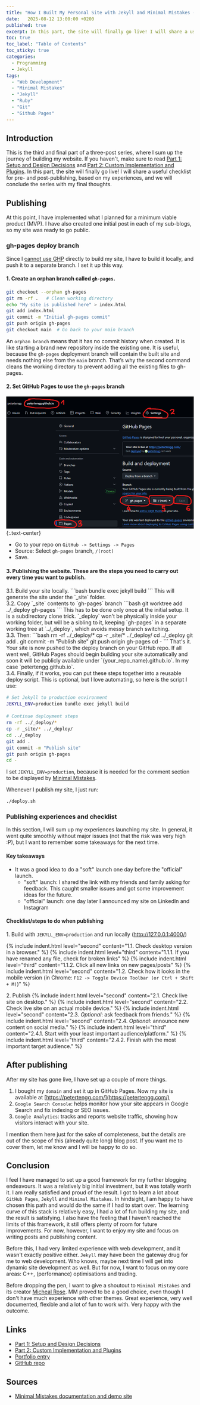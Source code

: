 ```yaml
---
title: "How I Built My Personal Site with Jekyll and Minimal Mistakes - Part 3: Publishing Takeaways and Final Thoughts"
date:   2025-08-12 13:00:00 +0200
published: true
excerpt: In this part, the site will finally go live! I will share a useful checklist for pre- and post-publishing, based on my experiences, and we will conclude the series with my final thoughts.
toc: true
toc_label: "Table of Contents"
toc_sticky: true
categories:
  - Programming
  - Jekyll
tags:
  - "Web Development"
  - "Minimal Mistakes"
  - "Jekyll"
  - "Ruby"
  - "Git"
  - "Github Pages"
---
```


## Introduction

This is the third and final part of a three-post series, where I sum up the journey of building my website. If you haven't, make sure to read [Part 1: Setup and Design Decisions](/programming/2025-07-29-how-i-build-my-personal-site-with-jekyll-and-minimal-mistakes-part-1) and [Part 2: Custom Implementation and Plugins](/programming/2025-08-05-how-i-build-my-personal-site-with-jekyll-and-minimal-mistakes-part-2). In this part, the site will finally go live! I will share a useful checklist for pre- and post-publishing, based on my experiences, and we will conclude the series with my final thoughts.

## Publishing

At this point, I have implemented what I planned for a minimum viable product (MVP). I have also created one initial post in each of my sub-blogs, so my site was ready to go public.

### gh-pages deploy branch

Since I [cannot use GHP](/programming/2025-07-29-how-i-build-my-personal-site-with-jekyll-and-minimal-mistakes-part-1#quote-gh-pages) directly to build my site, I have to build it locally, and push it to a separate branch. I set it up this way. 

#### 1\. Create an orphan branch called `gh-pages`.

```bash
git checkout --orphan gh-pages
git rm -rf .   # Clean working directory
echo "My site is published here" > index.html
git add index.html
git commit -m "Initial gh-pages commit"
git push origin gh-pages
git checkout main  # Go back to your main branch
```

An `orphan branch` means that it has no commit history when created. It is like starting a brand new repository inside the existing one. It is useful, because the `gh-pages` deployment branch will contain the built site and needs nothing else from the `main` branch. That’s why the second command cleans the working directory to prevent adding all the existing files to gh-pages.

#### 2\. Set GitHub Pages to use the `gh-pages` branch

![Setting up GitHub Pages to use deploy branch](/assets/images/programming/building-my-personal-site-with-jekyll-and-minimal-mistakes/1.png)
{:.text-center}

- Go to your repo on `GitHub -> Settings -> Pages`
- Source: Select `gh-pages` branch, `/(root)`
- Save.

#### 3\. Publishing the website. These are the steps you need to carry out every time you want to publish.

<div class="li-second-level" markdown="1">
3.1. Build your site locally. 
  ```bash
  bundle exec jekyll build
  ```
  This will generate the site under the `_site` folder.
</div>
<div class="li-second-level" markdown="1">
3.2. Copy `_site` contents to `gh-pages` branch
  ```bash
  git worktree add ../_deploy gh-pages
  ```
  This has to be done only once at the initial setup. It is a subdirectory clone trick. `_deploy` won't be physically inside your working folder, but will be a sibling to it, keeping `gh-pages` in a separate working tree at `../_deploy`, which avoids messy branch switching.
</div>
<div class="li-second-level" markdown="1">
3.3. Then:
```bash
rm -rf ../_deploy/*
cp -r _site/* ../_deploy/
cd ../_deploy
git add .
git commit -m "Publish site"
git push origin gh-pages
cd -
```
That's it. Your site is now pushed to the deploy branch on your GitHub repo. If all went well, GitHub Pages should begin building your site automatically and soon it will be publicly available under `{your_repo_name}.github.io`. In my case `petertengg.github.io`.
</div>
<div class="li-second-level" markdown="1">
3.4. Finally, if it works, you can put these steps together into a reusable deploy script. This is optional, but I love automating, so here is the script I use:

```bash
# Set Jekyll to production environment
JEKYLL_ENV=production bundle exec jekyll build

# Continue deployment steps
rm -rf ../_deploy/*
cp -r _site/* ../_deploy/
cd ../_deploy
git add .
git commit -m "Publish site"
git push origin gh-pages
cd -
```
I set `JEKYLL_ENV=production`, because it is needed for the comment section to be displayed by <a href="https://mmistakes.github.io/minimal-mistakes/docs/configuration/#comments" target="_blank" rel="nofollow noopener noreferrer">Minimal Mistakes</a>.

Whenever I publish my site, I just run:
```bash
./deploy.sh
```
</div>

### Publishing experiences and checklist

In this section, I will sum up my experiences launching my site. In general, it went quite smoothly without major issues (not that the risk was very high :P), but I want to remember some takeaways for the next time.

#### Key takeaways
- It was a good idea to do a "soft" launch one day before the "official" launch.
  - "soft" launch: I shared the link with my friends and family asking for feedback. This caught smaller issues and got some improvement ideas for the future.
  - "official" launch: one day later I announced my site on LinkedIn and Instagram

#### Checklist/steps to do when publishing

1\. Build with `JEKYLL_ENV=production` and run locally (http://127.0.0.1:4000/)

{% include indent.html level="second" content="1.1. Check desktop version in a browser." %}
{% include indent.html level="third" content="1.1.1. If you have renamed any file, check for broken links" %}
{% include indent.html level="third" content="1.1.2. Click all new links on new pages/posts" %}
{% include indent.html level="second" content="1.2. Check how it looks in the mobile version (in Chrome: `F12 -> Toggle Device Toolbar (or Ctrl + Shift + M)`)" %}

2\. Publish
{% include indent.html level="second" content="2.1. Check live site on desktop." %}
{% include indent.html level="second" content="2.2. Check live site on an actual mobile device." %}
{% include indent.html level="second" content="2.3. *Optional*: ask feedback from friends." %}
{% include indent.html level="second" content="2.4. *Optional*: announce new content on social media." %}
{% include indent.html level="third" content="2.4.1. Start with your least important audience/platform." %}
{% include indent.html level="third" content="2.4.2. Finish with the most important target audience." %}

## After publishing

After my site has gone live, I have set up a couple of more things. 
1. I bought my `domain` and set it up in GitHub Pages. Now my site is available at [https://petertengg.com/](https://petertengg.com/)
2. `Google Search Console`: helps monitor how your site appears in Google Search and fix indexing or SEO issues.
3. `Google Analytics`: tracks and reports website traffic, showing how visitors interact with your site.

I mention them here just for the sake of completeness, but the details are out of the scope of this (already quite long) blog post. If you want me to cover them, let me know and I will be happy to do so.

## Conclusion

I feel I have managed to set up a good framework for my further blogging endeavours. It was a relatively big initial investment, but it was totally worth it. I am really satisfied and proud of the result. I got to learn a lot about `GitHub Pages`, `Jekyll` and `Minimal Mistakes`. In hindsight, I am happy to have chosen this path and would do the same if I had to start over. The learning curve of this stack is relatively easy, I had a lot of fun building my site, and the result is satisfying. I also have the feeling that I haven't reached the limits of this framework, it still offers plenty of room for future improvements. For now, however, I want to enjoy my site and focus on writing posts and publishing content.

Before this, I had very limited experience with web development, and it wasn't exactly positive either. `Jekyll` may have been the gateway drug for me to web development. Who knows, maybe next time I will get into dynamic site development as well. But for now, I want to focus on my core areas: C++, (performance) optimisations and trading.

Before dropping the pen, I want to give a shoutout to `Minimal Mistakes` and its creator [Micheal Rose](https://mademistakes.com/). MM proved to be a good choice, even though I don't have much experience with other themes. Great experience, very well documented, flexible and a lot of fun to work with. Very happy with the outcome.

## Links
- [Part 1: Setup and Design Decisions](/programming/2025-07-29-how-i-build-my-personal-site-with-jekyll-and-minimal-mistakes-part-1)
- [Part 2: Custom Implementation and Plugins](/programming/2025-08-05-how-i-build-my-personal-site-with-jekyll-and-minimal-mistakes-part-2)
- [Portfolio entry](/portfolio/2025-07-29-my-personal-site)
- <a href="https://github.com/petertengg/petertengg.github.io" target="_blank" rel="nofollow noopener noreferrer">GitHub repo</a>

## Sources
- <a href="https://mmistakes.github.io/minimal-mistakes/" target="_blank" rel="nofollow noopener noreferrer">Minimal Mistakes documentation and demo site</a>